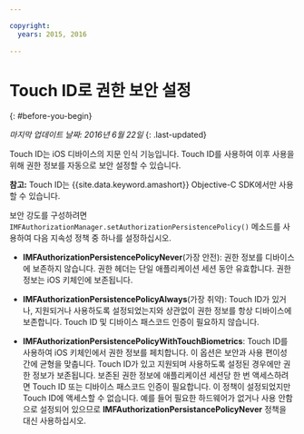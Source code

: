 ```yaml
---

copyright:
  years: 2015, 2016
  
---
```


# Touch ID로 권한 보안 설정
{: #before-you-begin}

*마지막 업데이트 날짜: 2016년 6월 22일*
{: .last-updated}

Touch ID는 iOS 디바이스의 지문 인식 기능입니다. Touch ID를 사용하여 이후 사용을 위해 권한 정보를 자동으로 보안 설정할 수 있습니다.  

**참고:** Touch ID는 {{site.data.keyword.amashort}} Objective-C SDK에서만 사용할 수 있습니다. 

보안 강도를 구성하려면 `IMFAuthorizationManager.setAuthorizationPersistencePolicy()` 메소드를 사용하여 다음 지속성 정책 중 하나를 설정하십시오. 

* **IMFAuthorizationPersistencePolicyNever**(가장 안전): 권한 정보를 디바이스에 보존하지 않습니다. 권한 헤더는 단일 애플리케이션 세션 동안 유효합니다. 권한 정보는 iOS 키체인에 보존됩니다. 

* **IMFAuthorizationPersistencePolicyAlways**(가장 취약): Touch ID가 있거나, 지원되거나 사용하도록 설정되었는지와 상관없이 권한 정보를 항상 디바이스에 보존합니다. Touch ID 및 디바이스 패스코드 인증이 필요하지 않습니다. 

* **IMFAuthorizationPersistencePolicyWithTouchBiometrics**: Touch ID를 사용하여 iOS 키체인에서 권한 정보를 페치합니다. 이 옵션은 보안과 사용 편이성 간에 균형을 맞춥니다. Touch ID가 있고 지원되며 사용하도록 설정된 경우에만 권한 정보가 보존됩니다. 보존된 권한 정보에 애플리케이션 세션당 한 번 액세스하려면 Touch ID 또는 디바이스 패스코드 인증이 필요합니다. 이 정책이 설정되었지만 Touch ID에 액세스할 수 없습니다. 예를 들어 필요한 하드웨어가 없거나 사용 안함으로 설정되어 있으므로 **IMFAuthorizationPersistancePolicyNever** 정책을 대신 사용하십시오. 
